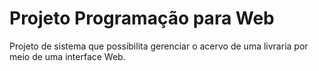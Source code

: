# Projeto Programação para Web

Projeto de sistema que possibilita gerenciar o acervo de uma livraria por meio de uma interface Web.
